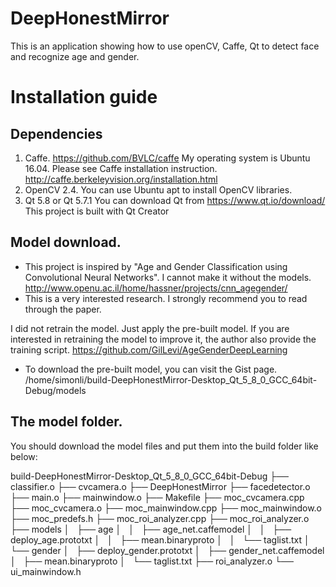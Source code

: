 # DeepHonestMirror
This is an application showing how to use openCV, Caffe, Qt to detect face and recognize age and gender.

# Installation guide
## Dependencies
   1. Caffe. https://github.com/BVLC/caffe
      My operating system is Ubuntu 16.04. Please see Caffe installation instruction. http://caffe.berkeleyvision.org/installation.html
   2. OpenCV 2.4. 
      You can use Ubuntu apt to install OpenCV libraries.
   3. Qt 5.8 or Qt 5.7.1
      You can download Qt from https://www.qt.io/download/
      This project is built with Qt Creator

## Model download.
* This project is inspired by "Age and Gender Classification using Convolutional Neural Networks". I cannot make it without the models. http://www.openu.ac.il/home/hassner/projects/cnn_agegender/
* This is a very interested research. I strongly recommend you to read through the paper.

I did not retrain the model. Just apply the pre-built model.
If you are interested in retraining the model to improve it, the author also provide the training script. https://github.com/GilLevi/AgeGenderDeepLearning

* To download the pre-built model, you can visit the Gist page. /home/simonli/build-DeepHonestMirror-Desktop_Qt_5_8_0_GCC_64bit-Debug/models

## The model folder.
You should download the model files and put them into the build folder like below:

build-DeepHonestMirror-Desktop_Qt_5_8_0_GCC_64bit-Debug
├── classifier.o
├── cvcamera.o
├── DeepHonestMirror
├── facedetector.o
├── main.o
├── mainwindow.o
├── Makefile
├── moc_cvcamera.cpp
├── moc_cvcamera.o
├── moc_mainwindow.cpp
├── moc_mainwindow.o
├── moc_predefs.h
├── moc_roi_analyzer.cpp
├── moc_roi_analyzer.o
├── models
│   ├── age
│   │   ├── age_net.caffemodel
│   │   ├── deploy_age.prototxt
│   │   ├── mean.binaryproto
│   │   └── taglist.txt
│   └── gender
│       ├── deploy_gender.prototxt
│       ├── gender_net.caffemodel
│       ├── mean.binaryproto
│       └── taglist.txt
├── roi_analyzer.o
└── ui_mainwindow.h

